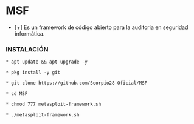 # MSF
* [+] Es un framework de código abierto para la auditoria en seguridad informática.

### INSTALACIÓN

```
* apt update && apt upgrade -y

* pkg install -y git

* git clone https://github.com/Scorpio28-Oficial/MSF

* cd MSF

* chmod 777 metasploit-framework.sh

* ./metasploit-framework.sh
```
